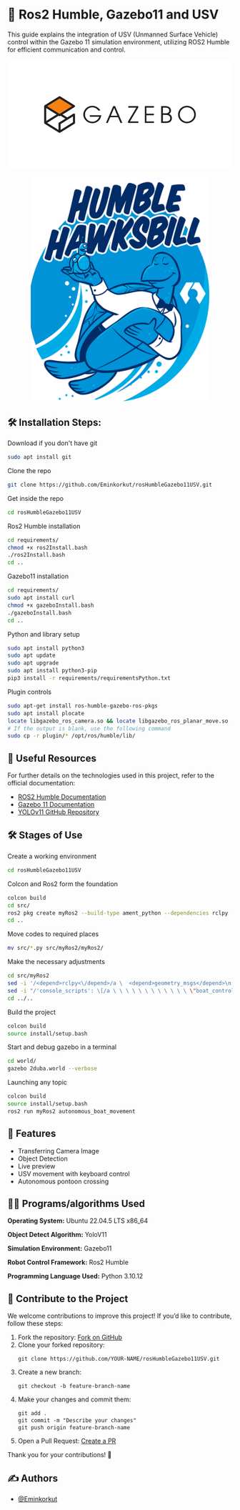 
# 🚢 Ros2 Humble, Gazebo11 and USV

This guide explains the integration of USV (Unmanned Surface Vehicle) control within the Gazebo 11 simulation environment, utilizing ROS2 Humble for efficient communication and control.


<p align="center">
  <img src="https://github.com/Eminkorkut/rosHumbleGazebo11USV/blob/main/image/gazebo11.png" alt="Gazebo 11" width="800"/>
</p>

<p align="center">
  <img src="https://github.com/Eminkorkut/rosHumbleGazebo11USV/blob/main/image/ros2humble.png" alt="Ros 2 Humble" width="400"/>
</p>


<h2>🛠️ Installation Steps:</h2>

<p1>Download if you don't have git</p1>
```bash
sudo apt install git
```

<p1>Clone the repo</p1>
```bash
git clone https://github.com/Eminkorkut/rosHumbleGazebo11USV.git
```

<p1>Get inside the repo</p1>
```bash
cd rosHumbleGazebo11USV
```

<p1>Ros2 Humble installation</p1>
```bash
cd requirements/
chmod +x ros2Install.bash
./ros2Install.bash
cd ..
```

<p1>Gazebo11 installation</p1>
```bash
cd requirements/
sudo apt install curl
chmod +x gazeboInstall.bash
./gazeboInstall.bash
cd ..
```

<p1>Python and library setup</p1>
```bash
sudo apt install python3
sudo apt update
sudo apt upgrade
sudo apt install python3-pip
pip3 install -r requirements/requirementsPython.txt
```

<p1>Plugin controls</p1>
```bash
sudo apt-get install ros-humble-gazebo-ros-pkgs
sudo apt install plocate
locate libgazebo_ros_camera.so && locate libgazebo_ros_planar_move.so
# If the output is blank, use the following command
sudo cp -r plugin/* /opt/ros/humble/lib/
```

<h2>🔗 Useful Resources</h2>
<p>For further details on the technologies used in this project, refer to the official documentation:</p>
<ul>
  <li><a href="https://docs.ros.org/en/humble/" target="_blank">ROS2 Humble Documentation</a></li>
  <li><a href="https://classic.gazebosim.org/tutorials?tut=install_ubuntu" target="_blank">Gazebo 11 Documentation</a></li>
  <li><a href="https://github.com/ultralytics/ultralytics" target="_blank">YOLOv11 GitHub Repository</a></li>
</ul>


<h2>🛠️ Stages of Use</h2>

<p1>Create a working environment</p1>
```bash
cd rosHumbleGazebo11USV
```

<p1>Colcon and Ros2 form the foundation</p1>
```bash
colcon build
cd src/
ros2 pkg create myRos2 --build-type ament_python --dependencies rclpy
cd ..
```

<p1>Move codes to required places</p1>
```bash
mv src/*.py src/myRos2/myRos2/
```

<p1>Make the necessary adjustments</p1>
```bash
cd src/myRos2
sed -i '/<depend>rclpy<\/depend>/a \  <depend>geometry_msgs</depend>\n  <depend>threading</depend>\n <depend>argparse</depend>\n   <depend>ast</depend>\n <depend>pynput</depend>\n  <depend>cv2</depend>\n  <depend>cv_bridge</depend>\n  <depend>sensor_msgs</depend>\n  <depend>ultralytics</depend>\n  <depend>numpy</depend>' package.xml
sed -i "/'console_scripts': \[/a \ \ \ \ \ \ \ \ \ \ \ \ \"boat_control_with_keyboard = myRos2.boat_control_with_keyboard:main\",\n\ \ \ \ \ \ \ \ \ \ \ \ \"transfer_camera_frame = myRos2.transfer_camera_frame:main\",\n\ \ \ \ \ \ \ \ \ \ \ \ \"autonomous_boat_movement = myRos2.autonomous_boat_movement:main\"," setup.py
cd ../..
```

<p1>Build the project</p1>
```bash
colcon build
source install/setup.bash 
```

<p1>Start and debug gazebo in a terminal</p1>
```bash
cd world/
gazebo 2duba.world --verbose
```

<p1>Launching any topic</p1>
```bash
colcon build
source install/setup.bash
ros2 run myRos2 autonomous_boat_movement
```


## 🚀 Features

- Transferring Camera Image
- Object Detection
- Live preview
- USV movement with keyboard control
- Autonomous pontoon crossing


## 🧑‍💻 Programs/algorithms Used

**Operating System:** Ubuntu 22.04.5 LTS x86_64 

**Object Detect Algorithm:** YoloV11

**Simulation Environment:** Gazebo11

**Robot Control Framework:** Ros2 Humble

**Programming Language Used:** Python 3.10.12


<h2>🤝 Contribute to the Project</h2>
<p>We welcome contributions to improve this project! If you’d like to contribute, follow these steps:</p>
<ol>
  <li>Fork the repository: <a href="https://github.com/Eminkorkut/rosHumbleGazebo11USV/fork" target="_blank">Fork on GitHub</a></li>
  <li>Clone your forked repository:</li>
  <pre><code>git clone https://github.com/YOUR-NAME/rosHumbleGazebo11USV.git</code></pre>
  <li>Create a new branch:</li>
  <pre><code>git checkout -b feature-branch-name</code></pre>
  <li>Make your changes and commit them:</li>
  <pre><code>git add .
git commit -m "Describe your changes"
git push origin feature-branch-name</code></pre>
  <li>Open a Pull Request: <a href="https://github.com/Eminkorkut/rosHumbleGazebo11USV/pulls" target="_blank">Create a PR</a></li>
</ol>
<p>Thank you for your contributions! 🚀</p>


  
## ✍️ Authors

- [@Eminkorkut](https://github.com/Eminkorkut)

  


    
